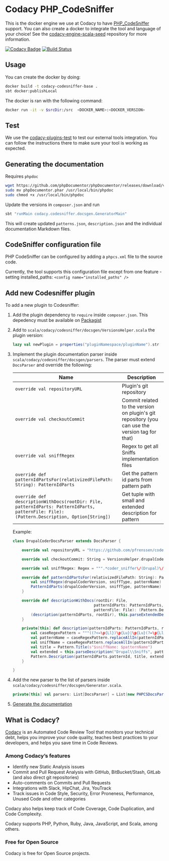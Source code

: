 # Codacy PHP_CodeSniffer

This is the docker engine we use at Codacy to have [PHP_CodeSniffer](https://github.com/squizlabs/PHP_CodeSniffer) support.
You can also create a docker to integrate the tool and language of your choice!
See the [codacy-engine-scala-seed](https://github.com/codacy/codacy-engine-scala-seed) repository for more information.

[![Codacy Badge](https://api.codacy.com/project/badge/Grade/b695e76adcfa48749a8eaa33f2f2f626)](https://www.codacy.com/gh/codacy/codacy-codesniffer?utm_source=github.com&utm_medium=referral&utm_content=codacy/codacy-codesniffer&utm_campaign=Badge_Grade)
[![Build Status](https://circleci.com/gh/codacy/codacy-codesniffer.svg?style=shield)](https://circleci.com/gh/codacy/codacy-codesniffer)

## Usage

You can create the docker by doing:

```bash
docker build -t codacy-codesniffer-base .
sbt docker:publishLocal
```

The docker is ran with the following command:

```bash
docker run -it -v $srcDir:/src  <DOCKER_NAME>:<DOCKER_VERSION>
```

## Test

We use the [codacy-plugins-test](https://github.com/codacy/codacy-plugins-test) to test our external tools integration.
You can follow the instructions there to make sure your tool is working as expected.

## Generating the documentation

Requires `phpdoc`

```bash
wget https://github.com/phpDocumentor/phpDocumentor/releases/download/v3.4.3/phpDocumentor.phar
sudo mv phpDocumentor.phar /usr/local/bin/phpdoc
sudo chmod +x /usr/local/bin/phpdoc
```

Update the versions in `composer.json` and run

```bash
sbt "runMain codacy.codesniffer.docsgen.GeneratorMain"
```

This will create updated `patterns.json`, `description.json` and the individual documentation Markdown files.

## CodeSniffer configuration file

PHP CodeSniffer can be configured by adding a `phpcs.xml` file to the source code.

Currently, the tool supports this configuration file except from one feature - setting installed_paths: `<config name="installed_paths" />`

## Add new Codesniffer plugin

To add a new plugin to Codesniffer:

1.  Add the plugin dependency to `require` inside `composer.json`. This depedency must be available on [Packagist](https://packagist.org/)

2.  Add to `scala/codacy/codesniffer/docsgen/VersionsHelper.scala` the plugin version:

    ```scala
    lazy val newPlugin = properties("pluginNamespace/pluginName").str
    ```

3.  Implement the plugin documentation parser inside `scala/codacy/codesniffer/docsgen/parsers`. The parser must extend `DocsParser` and override the following:

    | Name                                                                                                                                        | Description                                                                                     |
    | ------------------------------------------------------------------------------------------------------------------------------------------- | ----------------------------------------------------------------------------------------------- |
    | `override val repositoryURL`                                                                                                                | Plugin's git repository                                                                         |
    | `override val checkoutCommit`                                                                                                               | Commit related to the version on plugin's git repository (you can use the version tag for that) |
    | `override val sniffRegex`                                                                                                                   | Regex to get all Sniffs implementation files                                                    |
    | `override def patternIdPartsFor(relativizedFilePath: String): PatternIdParts`                                                               | Get the pattern id parts from pattern path                                                      |
    | `override def descriptionWithDocs(rootDir: File, patternIdParts: PatternIdParts, patternFile: File): (Pattern.Description, Option[String])` | Get tuple with small and extended description for pattern                                       |


    Example:

    ```scala
    class DrupalCoderDocsParser extends DocsParser {

        override val repositoryURL = "https://github.com/pfrenssen/coder.git"

        override val checkoutCommit: String = VersionsHelper.drupalCoder

        override val sniffRegex: Regex = """.*coder_sniffer\/(Drupal)\/Sniffs\/(.*?)\/(.*?)Sniff.php""".r

        override def patternIdPartsFor(relativizedFilePath: String): PatternIdParts = {
            val sniffRegex(drupalCoderVersion, sniffType, patternName) = relativizedFilePath
            PatternIdParts(drupalCoderVersion, sniffType, patternName)
        }

        override def descriptionWithDocs(rootDir: File,
                                        patternIdParts: PatternIdParts,
                                        patternFile: File): (Pattern.Description, Option[String]) = {
            (description(patternIdParts, rootDir), this.parseExtendedDescription("Drupal\\Sniffs", patternIdParts, rootDir))
        }

        private[this] def description(patternIdParts: PatternIdParts, rootDir: File): Pattern.Description = {
            val caseRegexPattern = """((?<=\p{Ll})\p{Lu}|\p{Lu}(?=\p{Ll}))""".r
            val patternName = caseRegexPattern.replaceAllIn(patternIdParts.patternName, " $1").trim
            val sniffName = caseRegexPattern.replaceAllIn(patternIdParts.sniffType, " $1").trim
            val title = Pattern.Title(s"$sniffName: $patternName")
            val extended = this.parseDescription("Drupal\\Sniffs", patternIdParts, rootDir)
            Pattern.Description(patternIdParts.patternId, title, extended, None, None)
        }

    }
    ```

4.  Add the new parser to the list of parsers inside `scala/codacy/codesniffer/docsgen/Generator.scala`.

    ```scala
    private[this] val parsers: List[DocsParser] = List(new PHPCSDocsParser(), ...)
    ```

5.  [Generate the documentation](#generating-the-documentation)

## What is Codacy?

[Codacy](https://www.codacy.com/) is an Automated Code Review Tool that monitors your technical debt, helps you improve your code quality, teaches best practices to your developers, and helps you save time in Code Reviews.

### Among Codacy’s features

-   Identify new Static Analysis issues
-   Commit and Pull Request Analysis with GitHub, BitBucket/Stash, GitLab (and also direct git repositories)
-   Auto-comments on Commits and Pull Requests
-   Integrations with Slack, HipChat, Jira, YouTrack
-   Track issues in Code Style, Security, Error Proneness, Performance, Unused Code and other categories

Codacy also helps keep track of Code Coverage, Code Duplication, and Code Complexity.

Codacy supports PHP, Python, Ruby, Java, JavaScript, and Scala, among others.

### Free for Open Source

Codacy is free for Open Source projects.
